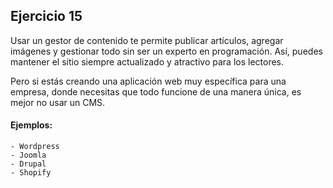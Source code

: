 ## Ejercicio 15
Usar un gestor de contenido te permite publicar artículos, agregar imágenes y gestionar todo sin ser un experto en programación. Así, puedes mantener el sitio siempre actualizado y atractivo para los lectores.

Pero si estás creando una aplicación web muy específica para una empresa, donde necesitas que todo funcione de una manera única, es mejor no usar un CMS.

#### Ejemplos:
    - Wordpress
    - Joomla
    - Drupal
    - Shopify